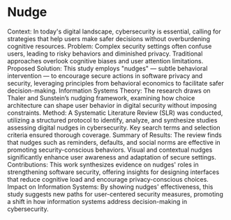 # Nudge
Context: In today's digital landscape, cybersecurity is essential, calling for strategies that help users make safer decisions without overburdening cognitive resources.
Problem: Complex security settings often confuse users, leading to risky behaviors and diminished privacy. Traditional approaches overlook cognitive biases and user attention limitations.
Proposed Solution: This study employs "nudges" — subtle behavioral intervention — to encourage secure actions in software privacy and security, leveraging principles from behavioral economics to facilitate safer decision-making.
Information Systems Theory: The research draws on Thaler and Sunstein’s nudging framework, examining how choice architecture can shape user behavior in digital security without imposing constraints.
Method: A Systematic Literature Review (SLR) was conducted, utilizing a structured protocol to identify, analyze, and synthesize studies assessing digital nudges in cybersecurity. Key search terms and selection criteria ensured thorough coverage.
Summary of Results: The review finds that nudges such as reminders, defaults, and social norms are effective in promoting security-conscious behaviors. Visual and contextual nudges significantly enhance user awareness and adaptation of secure settings.
Contributions: This work synthesizes evidence on nudges' roles in strengthening software security, offering insights for designing interfaces that reduce cognitive load and encourage privacy-conscious choices.
Impact on Information Systems: By showing nudges' effectiveness, this study suggests new paths for user-centered security measures, promoting a shift in how information systems address decision-making in cybersecurity.
